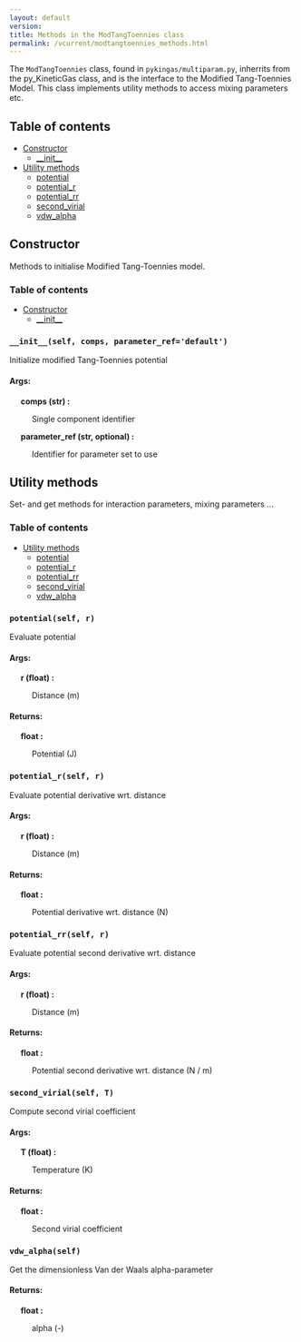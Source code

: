```yaml
---
layout: default
version: 
title: Methods in the ModTangToennies class
permalink: /vcurrent/modtangtoennies_methods.html
---
```


<!--- 
Generated at: 2024-10-16T17:34:53.825965
This is an auto-generated file, generated using the script at KineticGas/pyUtils/markdown_from_docstrings.py
The file is created by parsing the docstrings of the methods in the 
ModTangToennies class. For instructions on how to use the parser routines, see the
file KineticGas/pyUtils/markdown_from_docstrings.py--->

The `ModTangToennies` class, found in `pykingas/multiparam.py`, inherrits from the py_KineticGas class, and  is the interface to the 
Modified Tang-Toennies Model. This class implements utility methods to access mixing parameters etc.

## Table of contents
  * [Constructor](#constructor)
    * [\_\_init\_\_](#__init__self-comps-parameter_refdefault)
  * [Utility methods](#utility-methods)
    * [potential](#potentialself-r)
    * [potential_r](#potential_rself-r)
    * [potential_rr](#potential_rrself-r)
    * [second_virial](#second_virialself-t)
    * [vdw_alpha](#vdw_alphaself)

## Constructor

Methods to initialise Modified Tang-Toennies model.

### Table of contents
  * [Constructor](#constructor)
    * [\_\_init\_\_](#__init__self-comps-parameter_refdefault)


### `__init__(self, comps, parameter_ref='default')`
Initialize modified Tang-Toennies potential
 

#### Args:

&nbsp;&nbsp;&nbsp;&nbsp; **comps (str) :** 

&nbsp;&nbsp;&nbsp;&nbsp; &nbsp;&nbsp;&nbsp;&nbsp;  Single component identifier

&nbsp;&nbsp;&nbsp;&nbsp; **parameter_ref (str, optional) :** 

&nbsp;&nbsp;&nbsp;&nbsp; &nbsp;&nbsp;&nbsp;&nbsp;  Identifier for parameter set to use 

## Utility methods

Set- and get methods for interaction parameters, mixing parameters ...

### Table of contents
  * [Utility methods](#utility-methods)
    * [potential](#potentialself-r)
    * [potential_r](#potential_rself-r)
    * [potential_rr](#potential_rrself-r)
    * [second_virial](#second_virialself-t)
    * [vdw_alpha](#vdw_alphaself)


### `potential(self, r)`
Evaluate potential
 

#### Args:

&nbsp;&nbsp;&nbsp;&nbsp; **r (float) :** 

&nbsp;&nbsp;&nbsp;&nbsp; &nbsp;&nbsp;&nbsp;&nbsp;  Distance (m) 

#### Returns:

&nbsp;&nbsp;&nbsp;&nbsp; **float :** 

&nbsp;&nbsp;&nbsp;&nbsp; &nbsp;&nbsp;&nbsp;&nbsp;  Potential (J) 

### `potential_r(self, r)`
Evaluate potential derivative wrt. distance
 

#### Args:

&nbsp;&nbsp;&nbsp;&nbsp; **r (float) :** 

&nbsp;&nbsp;&nbsp;&nbsp; &nbsp;&nbsp;&nbsp;&nbsp;  Distance (m) 

#### Returns:

&nbsp;&nbsp;&nbsp;&nbsp; **float :** 

&nbsp;&nbsp;&nbsp;&nbsp; &nbsp;&nbsp;&nbsp;&nbsp;  Potential derivative wrt. distance (N) 

### `potential_rr(self, r)`
Evaluate potential second derivative wrt. distance
 

#### Args:

&nbsp;&nbsp;&nbsp;&nbsp; **r (float) :** 

&nbsp;&nbsp;&nbsp;&nbsp; &nbsp;&nbsp;&nbsp;&nbsp;  Distance (m) 

#### Returns:

&nbsp;&nbsp;&nbsp;&nbsp; **float :** 

&nbsp;&nbsp;&nbsp;&nbsp; &nbsp;&nbsp;&nbsp;&nbsp;  Potential second derivative wrt. distance (N / m) 

### `second_virial(self, T)`
Compute second virial coefficient
 

#### Args:

&nbsp;&nbsp;&nbsp;&nbsp; **T (float) :** 

&nbsp;&nbsp;&nbsp;&nbsp; &nbsp;&nbsp;&nbsp;&nbsp;  Temperature (K) 

#### Returns:

&nbsp;&nbsp;&nbsp;&nbsp; **float :** 

&nbsp;&nbsp;&nbsp;&nbsp; &nbsp;&nbsp;&nbsp;&nbsp;  Second virial coefficient 

### `vdw_alpha(self)`
Get the dimensionless Van der Waals alpha-parameter
 

#### Returns:

&nbsp;&nbsp;&nbsp;&nbsp; **float :** 

&nbsp;&nbsp;&nbsp;&nbsp; &nbsp;&nbsp;&nbsp;&nbsp;  alpha (-) 

